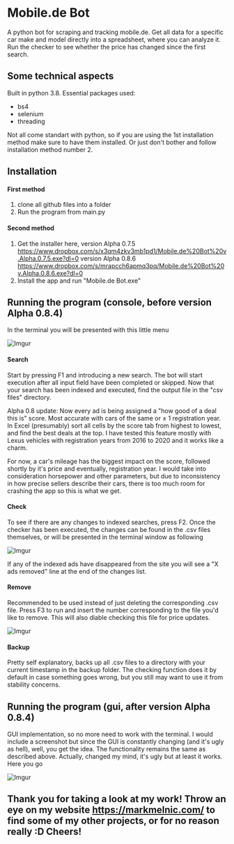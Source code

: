# Mobile.de Bot
A python bot for scraping and tracking mobile.de. Get all data for a specific car make and model directly into a spreadsheet, where you can analyze it. Run the checker to see whether the price has changed since the first search.

## Some technical aspects
Built in python 3.8. Essential packages used:
 * bs4
 * selenium
 * threading

Not all come standart with python, so if you are using the 1st installation method make sure to have them installed. Or just don't bother and follow installation method number 2.

## Installation
#### First method
1. clone all github files into a folder  
2. Run the program from main.py

#### Second method
1. Get the installer here, version Alpha 0.7.5 
https://www.dropbox.com/s/x3qm4zkv3mb1pd1/Mobile.de%20Bot%20v.Alpha.0.7.5.exe?dl=0
version Alpha 0.8.6 
https://www.dropbox.com/s/mrapcch6apmq3pq/Mobile.de%20Bot%20v.Alpha.0.8.6.exe?dl=0
2. Install the app and run "Mobile.de Bot.exe" 

## Running the program (console, before version Alpha 0.8.4)
In the terminal you will be presented with this little menu

![Imgur](https://i.imgur.com/PzQZO8Rm.png)

#### Search
Start by pressing F1 and introducing a new search. The bot will start execution after all input field have been completed or skipped.
Now that your search has been indexed and executed, find the output file in the "csv files" directory.

Alpha 0.8 update: Now every ad is being assigned a "how good of a deal this is" score. Most accurate with cars of the same or ± 1 registration year. In Excel (presumably) sort all cells by the score tab from highest to lowest, and find the best deals at the top. I have tested this feature mostly with Lexus vehicles with registration years from 2016 to 2020 and it works like a charm.

For now, a car's mileage has the biggest impact on the score, followed shortly by it's price and eventually, registration year. I would take into consideration horsepower and other parameters, but due to inconsistency in how precise sellers describe their cars, there is too much room for crashing the app so this is what we get.

#### Check
To see if there are any changes to indexed searches, press F2. Once the checker has been executed, the changes can be found in the .csv files themselves, or will be presented in the terminal window as following

![Imgur](https://i.imgur.com/ieHLcp8m.png)

If any of the indexed ads have disappeared from the site you will see a "X ads removed" line at the end of the changes list.

#### Remove
Recommended to be used instead of just deleting the corresponding .csv file.
Press F3 to run and insert the number corresponding to the file you'd like to remove. This will also diable checking this file for price updates.

![Imgur](https://i.imgur.com/jEVXJqSm.png)

#### Backup
Pretty self explanatory, backs up all .csv files to a directory with your current timestamp in the backup folder. The checking function does it by default in case something goes wrong, but you still may want to use it from stability concerns.

## Running the program (gui, after version Alpha 0.8.4)
GUI implementation, so no more need to work with the terminal. I would include a screenshot but since the GUI is constantly changing (and it's ugly as hell), well, you get the idea. The functionality remains the same as described above. Actually, changed my mind, it's ugly but at least it works. Here you go

![Imgur](https://i.imgur.com/yOauWZI.png)

## Thank you for taking a look at my work! Throw an eye on my website https://markmelnic.com/ to find some of my other projects, or for no reason really :D Cheers!
